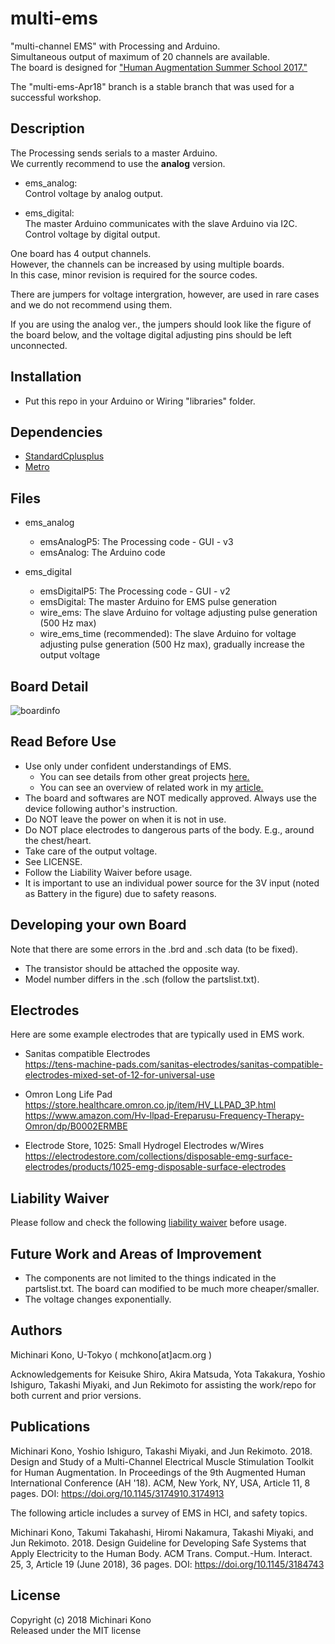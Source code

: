 # multi-ems

"multi-channel EMS" with Processing and Arduino.  
Simultaneous output of maximum of 20 channels are available.  
The board is designed for ["Human Augmentation Summer School 2017."](https://humanaugmentation.jp/summerschool2017/)  
  
The "multi-ems-Apr18" branch is a stable branch that was used for a successful workshop.  
  

## Description

The Processing sends serials to a master Arduino.  
We currently recommend to use the **analog** version.  

- ems_analog:  
  Control voltage by analog output.  

- ems_digital:  
  The master Arduino communicates with the slave Arduino via I2C.
  Control voltage by digital output.  
  
One board has 4 output channels.  
However, the channels can be increased by using multiple boards.  
In this case, minor revision is required for the source codes.  
  
There are jumpers for voltage intergration, however, are used in rare cases and we do not recommend using them.
  
If you are using the analog ver., the jumpers should look like the figure of the board below, and the voltage digital adjusting pins should be left unconnected.  
  

## Installation

- Put this repo in your Arduino or Wiring "libraries" folder. 

## Dependencies

- [StandardCplusplus](https://github.com/maniacbug/StandardCplusplus)
- [Metro](https://github.com/thomasfredericks/Metro-Arduino-Wiring)

## Files

- ems_analog
  - emsAnalogP5: The Processing code - GUI - v3
  - emsAnalog: The Arduino code  

- ems_digital
  - emsDigitalP5: The Processing code - GUI - v2
  - emsDigital: The master Arduino for EMS pulse generation
  - wire_ems: The slave Arduino for voltage adjusting pulse generation (500 Hz max)
  - wire_ems_time (recommended): The slave Arduino for voltage adjusting pulse generation (500 Hz max), gradually increase the output voltage




## Board Detail

![boardinfo](https://user-images.githubusercontent.com/22442291/30726366-4db8ca26-9f85-11e7-8a8a-daeab15c35e7.jpg)



## Read Before Use

- Use only under confident understandings of EMS. 
  - You can see details from other great projects [here.](https://github.com/PedroLopes/openEMSstim)  
  - You can see an overview of related work in my [article.](https://doi.org/10.1145/3184743)  
- The board and softwares are NOT medically approved. Always use the device following author's instruction.
- Do NOT leave the power on when it is not in use.
- Do NOT place electrodes to dangerous parts of the body. E.g., around the chest/heart.
- Take care of the output voltage. 
- See LICENSE.
- Follow the Liability Waiver before usage.  
- It is important to use an individual power source for the 3V input (noted as Battery in the figure) due to safety reasons.  


## Developing your own Board

Note that there are some errors in the .brd and .sch data (to be fixed).  
- The transistor should be attached the opposite way.
- Model number differs in the .sch (follow the partslist.txt).


## Electrodes  
  
Here are some example electrodes that are typically used in EMS work.  
  
- Sanitas compatible Electrodes  
<https://tens-machine-pads.com/sanitas-electrodes/sanitas-compatible-electrodes-mixed-set-of-12-for-universal-use>

- Omron Long Life Pad  
<https://store.healthcare.omron.co.jp/item/HV_LLPAD_3P.html>  
<https://www.amazon.com/Hv-llpad-Ereparusu-Frequency-Therapy-Omron/dp/B0002ERMBE>

- Electrode Store, 1025: Small Hydrogel Electrodes w/Wires  
<https://electrodestore.com/collections/disposable-emg-surface-electrodes/products/1025-emg-disposable-surface-electrodes>  
  

## Liability Waiver

Please follow and check the following [liability waiver](https://github.com/PedroLopes/openEMSstim/blob/master/documentation/liability_waiver.md) before usage.


## Future Work and Areas of Improvement

- The components are not limited to the things indicated in the partslist.txt. The board can modified to be much more cheaper/smaller.
- The voltage changes exponentially. 
  
  
## Authors

Michinari Kono, U-Tokyo ( mchkono[at]acm.org )

Acknowledgements for Keisuke Shiro, Akira Matsuda, Yota Takakura, Yoshio Ishiguro, Takashi Miyaki, and Jun Rekimoto for assisting the work/repo for both current and prior versions.  


## Publications  
  
Michinari Kono, Yoshio Ishiguro, Takashi Miyaki, and Jun Rekimoto. 2018. Design and Study of a Multi-Channel Electrical Muscle Stimulation Toolkit for Human Augmentation. In Proceedings of the 9th Augmented Human International Conference (AH '18). ACM, New York, NY, USA, Article 11, 8 pages. DOI: https://doi.org/10.1145/3174910.3174913  
  
  
The following article includes a survey of EMS in HCI, and safety topics.  

Michinari Kono, Takumi Takahashi, Hiromi Nakamura, Takashi Miyaki, and Jun Rekimoto. 2018. Design Guideline for Developing Safe Systems that Apply Electricity to the Human Body. ACM Trans. Comput.-Hum. Interact. 25, 3, Article 19 (June 2018), 36 pages. DOI: https://doi.org/10.1145/3184743
  
## License   
  
Copyright (c) 2018 Michinari Kono  
Released under the MIT license  

